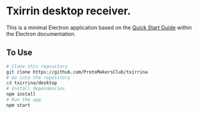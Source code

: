 # Txirrin desktop receiver.

This is a minimal Electron application based on the [Quick Start Guide](https://electronjs.org/docs/tutorial/quick-start) within the Electron documentation.

## To Use

```bash
# Clone this repository
git clone https://github.com/ProtoMakersClub/txirrina
# Go into the repository
cd txirrina/desktop
# Install dependencies
npm install
# Run the app
npm start
```

